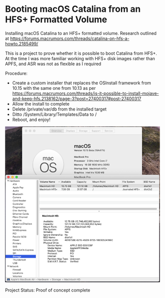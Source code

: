 # Booting macOS Catalina from an HFS+ Formatted Volume
Installing macOS Catalina to an HFS+ formatted volume. Research outlined at https://forums.macrumors.com/threads/catalina-on-hfs-a-howto.2185499/

This is a project to prove whether it is possible to boot Catalina from HFS+. At the time I was more familiar working with HFS+ disk images rather than APFS, and ASR was not as flexible as I required

Procedure:
- Create a custom installer that replaces the OSInstall framework from 10.15 with the same one from 10.13 as per https://forums.macrumors.com/threads/is-it-possible-to-install-mojave-and-keep-hfs.2138162/page-3?post=27400317#post-27400317
- Allow the install to complete
- Delete /private/var/db from the installed target
- Ditto /System/Library/Templates/Data to /
- Reboot, and enjoy!

![](https://github.com/toru173/Abusing-macOS/blob/main/Boot%20macOS%20Catalina%20from%20HFS%2B/macOS%20Catalina%20on%20HFS%2B.png)

Project Status: Proof of concept complete